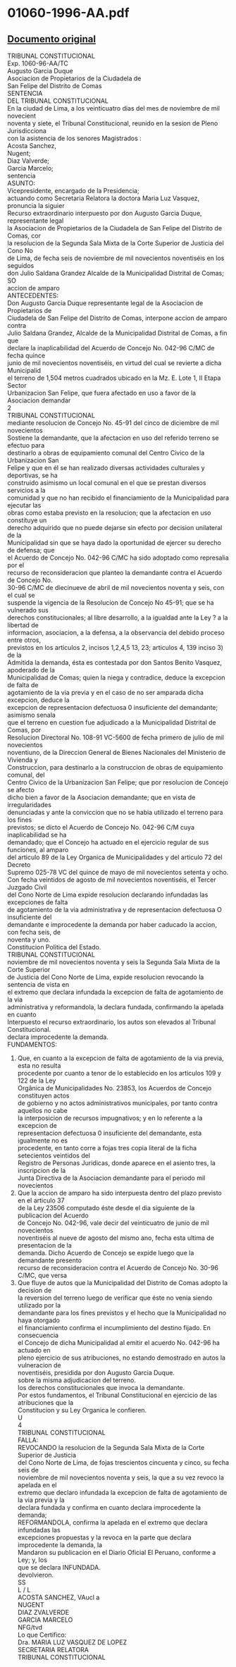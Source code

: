 
01060-1996-AA.pdf
=================
  
[Documento original](https://tc.gob.pe/jurisprudencia/1998/01060-1996-AA.pdf)  
---  
TRIBUNAL CONSTITUCIONAL  
Exp. 1060-96-AA/TC  
Augusto Garcia Duque  
Asociacion de Propietarios de la Ciudadela de  
San Felipe del Distrito de Comas  
SENTENCIA  
DEL TRIBUNAL CONSTITUCIONAL  
En la ciudad de Lima, a los veinticuatro dias del mes de noviembre de mil novecient  
noventa y siete, el Tribunal Constitucional, reunido en la sesion de Pleno Jurisdicciona  
con la asistencia de los senores Magistrados :  
Acosta Sanchez,  
Nugent;  
Diaz Valverde;  
Garcia Marcelo;  
sentencia  
ASUNTO:  
Vicepresidente, encargado de la Presidencia;  
actuando como Secretaria Relatora la doctora Maria Luz Vasquez, pronuncia la siguier  
Recurso extraordinario interpuesto por don Augusto Garcia Duque, representante legal  
la Asociacion de Propietarios de la Ciudadela de San Felipe del Distrito de Comas, cor  
la resolucion de la Segunda Sala Mixta de la Corte Superior de Justicia del Cono No  
de Lima, de fecha seis de noviembre de mil novecientos noventiséis en los seguidos  
don Julio Saldana Grandez Alcalde de la Municipalidad Distrital de Comas; SO  
accion de amparo  
ANTECEDENTES:  
Don Augusto Garcia Duque representante legal de la Asociacion de Propietarios de  
Ciudadela de San Felipe del Distrito de Comas, interpone accion de amparo contra  
Julio Saldana Grandez, Alcalde de la Municipalidad Distrital de Comas, a fin que  
declare la inaplicabilidad del Acuerdo de Concejo No. 042-96 C/MC de fecha quince  
junio de mil novecientos noventiséis, en virtud del cual se revierte a dicha Municipalid  
el terreno de 1,504 metros cuadrados ubicado en la Mz. E. Lote 1, II Etapa Sector  
Urbanizacion San Felipe, que fuera afectado en uso a favor de la Asociacion demandar  
2  
TRIBUNAL CONSTITUCIONAL  
mediante resolucion de Concejo No. 45-91 del cinco de diciembre de mil novecientos  
Sostiene la demandante, que la afectacion en uso del referido terreno se efectuo para  
destinarlo a obras de equipamiento comunal del Centro Civico de la Urbanizacion San  
Felipe y que en él se han realizado diversas actividades culturales y deportivas, se ha  
construido asimismo un local comunal en el que se prestan diversos servicios a la  
comunidad y que no han recibido el financiamiento de la Municipalidad para ejecutar las  
obras como estaba previsto en la resolucion; que la afectacion en uso constituye un  
derecho adquirido que no puede dejarse sin efecto por decision unilateral de la  
Municipalidad sin que se haya dado la oportunidad de ejercer su derecho de defensa; que  
el Acuerdo de Concejo No. 042-96 C/MC ha sido adoptado como represalia por el  
recurso de reconsideracion que planteo la demandante contra el Acuerdo de Concejo No.  
30-96 C/MC de diecinueve de abril de mil novecientos noventa y seis, con el cual se  
suspende la vigencia de la Resolucion de Concejo No 45-91; que se ha vulnerado sus  
derechos constitucionales; al libre desarrollo, a la igualdad ante la Ley ? a la libertad de  
informacion, asociacion, a la defensa, a la observancia del debido proceso entre otros,  
previstos en los articulos 2, incisos 1,2,4,5 13, 23; articulos 4, 139 inciso 3) de la  
Admitida la demanda, ésta es contestada por don Santos Benito Vasquez, apoderado de la  
Municipalidad de Comas; quien la niega y contradice, deduce la excepcion de falta de  
agotamiento de la via previa y en el caso de no ser amparada dicha excepcion, deduce la  
excepcion de representacion defectuosa 0 insuficiente del demandante; asimismo senala  
que el terreno en cuestion fue adjudicado a la Municipalidad Distrital de Comas, por  
Resolucion Directoral No. 108-91 VC-5600 de fecha primero de julio de mil novecientos  
noventiuno, de la Direccion General de Bienes Nacionales del Ministerio de Vivienda y  
Construccion, para destinarlo a la construccion de obras de equipamiento comunal, del  
Centro Civico de la Urbanizacion San Felipe; que por resolucion de Concejo se afecto  
dicho bien a favor de la Asociacion demandante; que en vista de irregularidades  
denunciadas y ante la conviccion que no se habia utilizado el terreno para los fines  
previstos; se dicto el Acuerdo de Concejo No. 042-96 C/M cuya inaplicabilidad se ha  
demandado; que el Concejo ha actuado en el ejercicio regular de sus funciones, al amparo  
del articulo 89 de la Ley Organica de Municipalidades y del articulo 72 del Decreto  
Supremo 025-78 VC del quince de mayo de mil novecientos setenta y ocho.  
Con fecha veintidos de agosto de mil novecientos noventiséis, el Tercer Juzgado Civil  
del Cono Norte de Lima expide resolucion declarando infundadas las excepciones de falta  
de agotamiento de la via administrativa y de representacion defectuosa O insuficiente del  
demandante e improcedente la demanda por haber caducado la accion, con fecha seis, de  
noventa y uno.  
Constitucion Politica del Estado.  
TRIBUNAL CONSTITUCIONAL  
noviembre de mil novecientos noventa y seis la Segunda Sala Mixta de la Corte Superior  
de Justicia del Cono Norte de Lima, expide resolucion revocando la sentencia de vista en  
el extremo que declara infundada la excepcion de falta de agotamiento de la via  
administrativa y reformandola, la declara fundada, confirmando la apelada en cuanto  
Interpuesto el recurso extraordinario, los autos son elevados al Tribunal Constitucional.  
declara improcedente la demanda.  
FUNDAMENTOS:  
1. Que, en cuanto a la excepcion de falta de agotamiento de la via previa, esta no resulta  
procedente por cuanto a tenor de lo establecido en los articulos 109 y 122 de la Ley  
Orgânica de Municipalidades No. 23853, los Acuerdos de Concejo constituyen actos  
de gobierno y no actos administrativos municipales, por tanto contra aquellos no cabe  
la interposicion de recursos impugnativos; y en lo referente a la excepcion de  
representacion defectuosa 0 insuficiente del demandante, esta igualmente no es  
procedente, en tanto corre a fojas tres copia literal de la ficha setecientos veintidos del  
Registro de Personas Juridicas, donde aparece en el asiento tres, la inscripcion de la  
Junta Directiva de la Asociacion demandante para el periodo mil novecientos  
2. Que la accion de amparo ha sido interpuesta dentro del plazo previsto en el articulo 37  
de la Ley 23506 computado éste desde el dia siguiente de la publicacion del Acuerdo  
de Concejo No. 042-96, vale decir del veinticuatro de junio de mil novecientos  
noventiséis al nueve de agosto del mismo ano, fecha esta ultima de presentacion de la  
demanda. Dicho Acuerdo de Concejo se expide luego que la demandante presento  
recurso de reconsideracion contra el Acuerdo de Concejo No. 30-96 C/MC, que versa  
3. Que fluye de autos que la Municipalidad del Distrito de Comas adopto la decision de  
la reversion del terreno luego de verificar que éste no venia siendo utilizado por la  
demandante para los fines previstos y el hecho que la Municipalidad no haya otorgado  
el financiamiento confirma el incumplimiento del destino fijado. En consecuencia  
el Concejo de dicha Municipalidad al emitir el acuerdo No. 042-96 ha actuado en  
pleno ejercicio de sus atribuciones, no estando demostrado en autos la vulneracion de  
noventiséis, presidida por don Augusto Garcia Duque.  
sobre la misma adjudicacion del terreno.  
los derechos constitucionales que invoca la demandante.  
Por estos fundamentos, el Tribunal Constitucional en ejercicio de las atribuciones que la  
Constitucion y su Ley Organica le confieren.  
U  
4  
TRIBUNAL CONSTITUCIONAL  
FALLA:  
REVOCANDO la resolucion de la Segunda Sala Mixta de la Corte Superior de Justicia  
del Cono Norte de Lima, de fojas trescientos cincuenta y cinco, su fecha seis de  
noviembre de mil novecientos noventa y seis, la que a su vez revoco la apelada en el  
extremo que declaro infundada la excepcion de falta de agotamiento de la via previa y la  
declara fundada y confirma en cuanto declara improcedente la demanda;  
REFORMANDOLA, confirma la apelada en el extremo que declara infundadas las  
excepciones propuestas y la revoca en la parte que declara improcedente la demanda, la  
Mandaron su publicacion en el Diario Oficial El Peruano, conforme a Ley; y, los  
que se declara INFUNDADA.  
devolvieron.  
SS  
L / L  
ACOSTA SANCHEZ, VAucl a  
NUGENT  
DIAZ ZVALVERDE  
GARCIA MARCELO  
NFG/tvd  
Lo que Certifico:  
Dra. MARIA LUZ VASQUEZ DE LOPEZ  
SECRETARIA RELATORA  
TRIBUNAL CONSTITUCIONAL